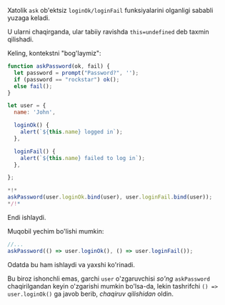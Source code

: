 
Xatolik `ask` ob'ektsiz `loginOk/loginFail` funksiyalarini olganligi sababli yuzaga keladi.

U ularni chaqirganda, ular tabiiy ravishda `this=undefined` deb taxmin qilishadi.

Keling, kontekstni "bog'laymiz":

```js run
function askPassword(ok, fail) {
  let password = prompt("Password?", '');
  if (password == "rockstar") ok();
  else fail();
}

let user = {
  name: 'John',

  loginOk() {
    alert(`${this.name} logged in`);
  },

  loginFail() {
    alert(`${this.name} failed to log in`);
  },

};

*!*
askPassword(user.loginOk.bind(user), user.loginFail.bind(user));
*/!*
```

Endi ishlaydi.

Muqobil yechim bo'lishi mumkin:
```js
//...
askPassword(() => user.loginOk(), () => user.loginFail());
```

Odatda bu ham ishlaydi va yaxshi ko'rinadi.

Bu biroz ishonchli emas, garchi `user` o'zgaruvchisi *so'ng* `askPassword` chaqirilgandan keyin o'zgarishi mumkin bo'lsa-da, lekin tashrifchi `() => user.loginOk()` ga javob berib, *chaqiruv qilishidan* oldin.

